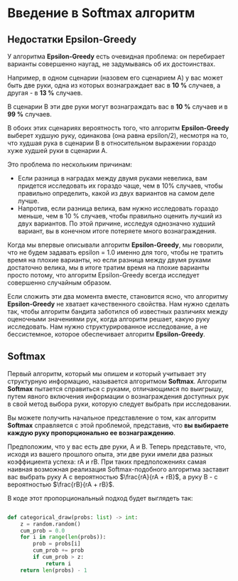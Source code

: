 # Введение в Softmax алгоритм

## Недостатки **Epsilon-Greedy**

У алгоритма **Epsilon-Greedy** есть очевидная проблема: он перебирает варианты совершенно наугад, не задумываясь об их достоинствах. 

Например, в одном сценарии (назовем его сценарием A) у вас может быть две руки, одна из которых вознаграждает вас в **10 %** случаев, а другая - в **13 %** случаев. 

В сценарии B эти две руки могут вознаграждать вас в **10 %** случаев и в **99 %** случаев. 

В обоих этих сценариях вероятность того, что алгоритм **Epsilon-Greedy** выберет худшую руку, одинакова (она равна epsilon/2), несмотря на то, что худшая рука в сценарии B в относительном выражении гораздо хуже худшей руки в сценарии A.

Это проблема по нескольким причинам:
- Если разница в наградах между двумя руками невелика, вам придется исследовать их гораздо чаще, чем в 10% случаев, чтобы правильно определить, какой из двух вариантов на самом деле лучше.
- Напротив, если разница велика, вам нужно исследовать гораздо меньше, чем в 10 % случаев, чтобы правильно оценить лучший из двух вариантов. По этой причине, исследуя однозначно худший вариант, вы в конечном итоге потеряете много вознаграждения. 

Когда мы впервые описывали алгоритм **Epsilon-Greedy**, мы говорили, что не будем задавать epsilon = 1.0 именно для того, чтобы не тратить время на плохие варианты, но если разница между двумя руками достаточно велика, мы в итоге тратим время на плохие варианты просто потому, что алгоритм Epsilon-Greedy всегда исследует совершенно случайным образом.

Если сложить эти два момента вместе, становится ясно, что алгоритму **Epsilon-Greedy** не хватает качественного свойства. Нам нужно сделать так, чтобы алгоритм бандита заботился об известных различиях между оценочными значениями рук, когда алгоритм решает, какую руку исследовать. Нам нужно структурированное исследование, а не бессистемное, которое обеспечивает алгоритм **Epsilon-Greedy**.

## **Softmax**

Первый алгоритм, который мы опишем и который учитывает эту структурную информацию, называется алгоритмом **Softmax**. Алгоритм **Softmax** пытается справиться с руками, отличающимся по выигрышу, путем явного включения информации о вознаграждения доступных рук в свой метод выбора руки, которую следует выбрать при исследовании.

Вы можете получить начальное представление о том, как алгоритм **Softmax** справляется с этой проблемой, представив, что **вы выбираете каждую руку пропорционально ее вознаграждению**. 

Предположим, что у вас есть две руки, A и B. Теперь представьте, что, исходя из вашего прошлого опыта, эти две руки имели два разных коэффициента успеха: rA и rB. При таких предположениях самая наивная возможная реализация Softmax-подобного алгоритма заставит вас выбрать руку A с вероятностью $\frac{rA}{rA + rB}$, а руку B - с вероятностью $\frac{rB}{rA + rB}$. 

В коде этот пропорциональный подход будет выглядеть так:

```python

def categorical_draw(probs: list) -> int:
    z = random.random()
    cum_prob = 0.0
    for i in range(len(probs)):
        prob = probs[i]
        cum_prob += prob
        if cum_prob > z:
            return i
    return len(probs) - 1